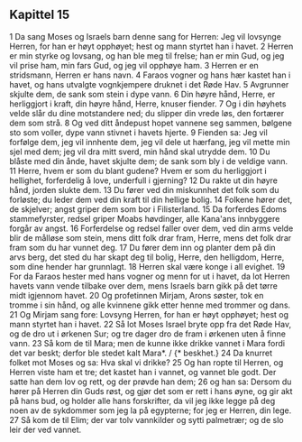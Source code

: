 ## Kapittel 15

1 Da sang Moses og Israels barn denne sang for Herren: Jeg vil lovsynge Herren, for han er høyt opphøyet; hest og mann styrtet han i havet.
2 Herren er min styrke og lovsang, og han ble meg til frelse; han er min Gud, og jeg vil prise ham, min fars Gud, og jeg vil opphøye ham.
3 Herren er en stridsmann, Herren er hans navn.
4 Faraos vogner og hans hær kastet han i havet, og hans utvalgte vognkjempere druknet i det Røde Hav.
5 Avgrunner skjulte dem, de sank som stein i dype vann.
6 Din høyre hånd, Herre, er herliggjort i kraft, din høyre hånd, Herre, knuser fiender.
7 Og i din høyhets velde slår du dine motstandere ned; du slipper din vrede løs, den fortærer dem som strå.
8 Og ved ditt åndepust hopet vannene seg sammen, bølgene sto som voller, dype vann stivnet i havets hjerte.
9 Fienden sa: Jeg vil forfølge dem, jeg vil innhente dem, jeg vil dele ut hærfang, jeg vil mette min sjel med dem; jeg vil dra mitt sverd, min hånd skal utrydde dem.
10 Du blåste med din ånde, havet skjulte dem; de sank som bly i de veldige vann.
11 Herre, hvem er som du blant gudene? Hvem er som du herliggjort i hellighet, forferdelig å love, underfull i gjerning?
12 Du rakte ut din høyre hånd, jorden slukte dem.
13 Du fører ved din miskunnhet det folk som du forløste; du leder dem ved din kraft til din hellige bolig.
14 Folkene hører det, de skjelver; angst griper dem som bor i Filisterland.
15 Da forferdes Edoms stammefyrster, redsel griper Moabs høvdinger, alle Kana'ans innbyggere forgår av angst.
16 Forferdelse og redsel faller over dem, ved din arms velde blir de målløse som stein, mens ditt folk drar fram, Herre, mens det folk drar fram som du har vunnet deg.
17 Du fører dem inn og planter dem på din arvs berg, det sted du har skapt deg til bolig, Herre, den helligdom, Herre, som dine hender har grunnlagt.
18 Herren skal være konge i all evighet.
19 For da Faraos hester med hans vogner og menn for ut i havet, da lot Herren havets vann vende tilbake over dem, mens Israels barn gikk på det tørre midt igjennom havet.
20 Og profetinnen Mirjam, Arons søster, tok en tromme i sin hånd, og alle kvinnene gikk etter henne med trommer og dans.
21 Og Mirjam sang fore: Lovsyng Herren, for han er høyt opphøyet; hest og mann styrtet han i havet.
22 Så lot Moses Israel bryte opp fra det Røde Hav, og de dro ut i ørkenen Sur; og tre dager dro de fram i ørkenen uten å finne vann.
23 Så kom de til Mara; men de kunne ikke drikke vannet i Mara fordi det var beskt; derfor ble stedet kalt Mara*. / {* beskhet.}
24 Da knurret folket mot Moses og sa: Hva skal vi drikke?
25 Og han ropte til Herren, og Herren viste ham et tre; det kastet han i vannet, og vannet ble godt. Der satte han dem lov og rett, og der prøvde han dem;
26 og han sa: Dersom du hører på Herren din Guds røst, og gjør det som er rett i hans øyne, og gir akt på hans bud, og holder alle hans forskrifter, da vil jeg ikke legge på deg noen av de sykdommer som jeg la på egypterne; for jeg er Herren, din lege.
27 Så kom de til Elim; der var tolv vannkilder og sytti palmetrær; og de slo leir der ved vannet.
